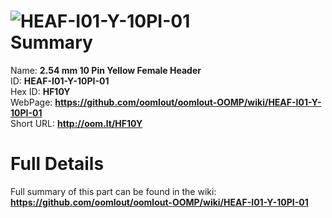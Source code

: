 
![HEAF-I01-Y-10PI-01](https://github.com/oomlout/oomlout-OOMP/blob/master/parts/HEAF-I01-Y-10PI-01/HEAF-I01-Y-10PI-01_420.jpg)   
Summary
=================
  
Name: __2.54 mm 10 Pin Yellow Female Header__    
ID: __HEAF-I01-Y-10PI-01__   
Hex ID: __HF10Y__   
WebPage: __https://github.com/oomlout/oomlout-OOMP/wiki/HEAF-I01-Y-10PI-01__   
Short URL: __http://oom.lt/HF10Y__   

Full Details
==========================
Full summary of this part can be found in the wiki:   
__https://github.com/oomlout/oomlout-OOMP/wiki/HEAF-I01-Y-10PI-01__    

